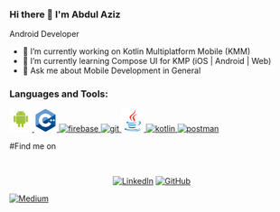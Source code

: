 ### Hi there 👋 I'm Abdul Aziz

<!--
**Abdul-Aziz-Niazi/Abdul-Aziz-Niazi** is a ✨ _special_ ✨ repository because its `README.md` (this file) appears on your GitHub profile.
-->
Android Developer

- 🔭 I’m currently working on Kotlin Multiplatform Mobile (KMM)
- 🌱 I’m currently learning Compose UI for KMP (iOS | Android | Web)
- 💬 Ask me about Mobile Development in General

<h3 align="left">Languages and Tools:</h3>
<p align="left"> <a href="https://developer.android.com" target="_blank"> <img src="https://raw.githubusercontent.com/devicons/devicon/master/icons/android/android-original-wordmark.svg" alt="android" width="40" height="40"/> </a> <a href="https://www.w3schools.com/cpp/" target="_blank"> <img src="https://raw.githubusercontent.com/devicons/devicon/master/icons/cplusplus/cplusplus-original.svg" alt="cplusplus" width="40" height="40"/> </a> <a href="https://firebase.google.com/" target="_blank"> <img src="https://www.vectorlogo.zone/logos/firebase/firebase-icon.svg" alt="firebase" width="40" height="40"/> </a> <a href="https://git-scm.com/" target="_blank"> <img src="https://www.vectorlogo.zone/logos/git-scm/git-scm-icon.svg" alt="git" width="40" height="40"/> </a> <a href="https://www.java.com" target="_blank"> <img src="https://raw.githubusercontent.com/devicons/devicon/master/icons/java/java-original.svg" alt="java" width="40" height="40"/> </a> <a href="https://kotlinlang.org" target="_blank"> <img src="https://www.vectorlogo.zone/logos/kotlinlang/kotlinlang-icon.svg" alt="kotlin" width="40" height="40"/> </a> <a href="https://postman.com" target="_blank"> <img src="https://www.vectorlogo.zone/logos/getpostman/getpostman-icon.svg" alt="postman" width="40" height="40"/> </a>

#Find me on 

<br>
<p align="center">
	<a href="https://www.linkedin.com/in/abdul-aziz-niazi"><img src="https://img.shields.io/badge/LinkedIn--_.svg?style=social&logo=linkedin" alt="LinkedIn"></a>  
  <a href="https://github.com/abdul-aziz-niazi"><img src="https://img.shields.io/github/followers/wajahatkarim3.svg?label=GitHub&style=social" alt="GitHub"></a>  
	
</p>

<a href="https://medium.com/@niazi.abdulaziz"><img src="https://raw.githubusercontent.com/wajahatkarim3/wajahatkarim3/master/icons/medium.png" height="50" width="130" alt="Medium"></a>

